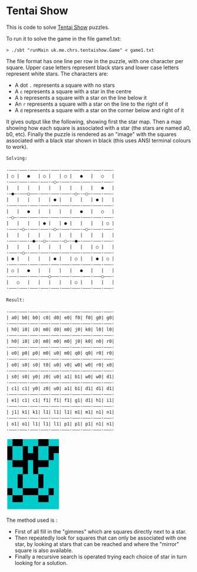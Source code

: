 # Tentai Show

This is code to solve [Tentai Show](http://nikoli.co.jp/en/puzzles/astronomical_show.html) puzzles.

To run it to solve the game in the file game1.txt:

```
> ./sbt "runMain uk.me.chrs.tentaishow.Game" < game1.txt
```

The file format has one line per row in the puzzle, with one character per square. Upper case letters 
represent black stars and lower case letters represent white stars. The characters are:
- A dot `.` represents a square with no stars
- A `c` represents a square with a star in the centre
- A `b` represents a square with a star on the line below it
- An `r` represents a square with a star on the line to the right of it 
- A `d` represents a square with a star on the corner below and right of it

It gives output like the following, showing first the star map. Then a map showing 
how each square is associated with a star (the stars are named a0, b0, etc). Finally the
puzzle is rendered as an "image" with the squares associated with a black star shown in 
black (this uses ANSI terminal colours to work).

```
Solving:

·‒‒‒·‒‒‒·‒‒‒·‒‒‒·‒‒‒·‒‒‒·‒‒‒·‒‒‒·‒‒‒·‒‒‒·
| ○ |   ●   | ○ |   | ○ |   ●   |   ○   |
·‒‒‒·‒‒‒·‒‒‒·‒‒‒·‒○‒·‒‒‒·‒‒‒·‒‒‒·‒‒‒·‒‒‒·
|   |   |   |   |   |   |   |   |   ●   |
·‒●‒·‒‒‒○‒‒‒·‒‒‒·‒‒‒·‒‒‒·‒○‒·‒○‒·‒‒‒·‒‒‒·
|   |   |   |   | ● |   |   |   | ● |   |
·‒‒‒·‒‒‒·‒‒‒·‒‒‒·‒‒‒·‒‒‒·‒‒‒·‒‒‒·‒‒‒·‒‒‒·
|   |   ●   |   |   |   |   ●   |   ○   |
·‒○‒·‒‒‒·‒‒‒·‒‒‒·‒‒‒·‒‒‒·‒‒‒·‒‒‒·‒‒‒·‒‒‒·
|   |   |   | ● |   | ● |   |   |   | ○ |
·‒‒‒·‒○‒·‒‒‒·‒‒‒·‒○‒·‒‒‒·‒‒‒·‒○‒·‒‒‒·‒‒‒·
|   |   |   |   |   |   |   |   |   |   |
·‒‒‒·‒‒‒·‒●‒·‒○‒·‒‒‒·‒○‒·‒●‒·‒‒‒·‒‒‒·‒‒‒·
|   |   |   |   |   |   |   |   | ○ |   |
·‒‒‒·‒○‒·‒‒‒·‒‒‒·‒‒‒·‒‒‒·‒‒‒·‒‒‒·‒‒‒·‒‒‒·
| ● |   |   |   | ● |   | ○ |   | ● | ○ |
·‒‒‒·‒‒‒·‒‒‒·‒‒‒·‒‒‒·‒‒‒·‒‒‒·‒‒‒·‒‒‒·‒‒‒·
| ○ |   ●   |   |   |   |   ●   |   |   |
·‒‒‒·‒‒‒·‒‒‒·‒‒‒○‒‒‒·‒‒‒·‒‒‒·‒‒‒·‒‒‒○‒‒‒·
|   ○   |   |   |   |   | ○ |   |   |   |
·‒‒‒·‒‒‒·‒‒‒·‒‒‒·‒‒‒·‒‒‒·‒‒‒·‒‒‒·‒‒‒·‒‒‒·

Result:

·‒‒‒·‒‒‒·‒‒‒·‒‒‒·‒‒‒·‒‒‒·‒‒‒·‒‒‒·‒‒‒·‒‒‒·
| a0| b0| b0| c0| d0| e0| f0| f0| g0| g0|
·‒‒‒·‒‒‒·‒‒‒·‒‒‒·‒‒‒·‒‒‒·‒‒‒·‒‒‒·‒‒‒·‒‒‒·
| h0| i0| i0| m0| d0| m0| j0| k0| l0| l0|
·‒‒‒·‒‒‒·‒‒‒·‒‒‒·‒‒‒·‒‒‒·‒‒‒·‒‒‒·‒‒‒·‒‒‒·
| h0| i0| i0| m0| m0| m0| j0| k0| n0| r0|
·‒‒‒·‒‒‒·‒‒‒·‒‒‒·‒‒‒·‒‒‒·‒‒‒·‒‒‒·‒‒‒·‒‒‒·
| o0| p0| p0| m0| u0| m0| q0| q0| r0| r0|
·‒‒‒·‒‒‒·‒‒‒·‒‒‒·‒‒‒·‒‒‒·‒‒‒·‒‒‒·‒‒‒·‒‒‒·
| o0| s0| s0| t0| u0| v0| w0| w0| r0| x0|
·‒‒‒·‒‒‒·‒‒‒·‒‒‒·‒‒‒·‒‒‒·‒‒‒·‒‒‒·‒‒‒·‒‒‒·
| s0| s0| y0| z0| u0| a1| b1| w0| w0| d1|
·‒‒‒·‒‒‒·‒‒‒·‒‒‒·‒‒‒·‒‒‒·‒‒‒·‒‒‒·‒‒‒·‒‒‒·
| c1| c1| y0| z0| u0| a1| b1| d1| d1| d1|
·‒‒‒·‒‒‒·‒‒‒·‒‒‒·‒‒‒·‒‒‒·‒‒‒·‒‒‒·‒‒‒·‒‒‒·
| e1| c1| c1| f1| f1| f1| g1| d1| h1| i1|
·‒‒‒·‒‒‒·‒‒‒·‒‒‒·‒‒‒·‒‒‒·‒‒‒·‒‒‒·‒‒‒·‒‒‒·
| j1| k1| k1| l1| l1| l1| m1| m1| n1| n1|
·‒‒‒·‒‒‒·‒‒‒·‒‒‒·‒‒‒·‒‒‒·‒‒‒·‒‒‒·‒‒‒·‒‒‒·
| o1| o1| l1| l1| l1| p1| p1| p1| n1| n1|
·‒‒‒·‒‒‒·‒‒‒·‒‒‒·‒‒‒·‒‒‒·‒‒‒·‒‒‒·‒‒‒·‒‒‒·

```

![Solution Image](tentai_image.png?raw=true)

The method used is :
- First of all fill in the "gimmes" which are squares directly next to a star.
- Then repeatedly look for squares that can only be associated with one star, by looking at stars that can
  be reached and where the "mirror" square is also available.
- Finally a recursive search is operated trying each choice of star in turn looking for a solution.